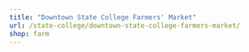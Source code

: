 ```yaml
---
title: "Downtown State College Farmers' Market"
url: /state-college/downtown-state-college-farmers-market/
shop: farm
---
```

